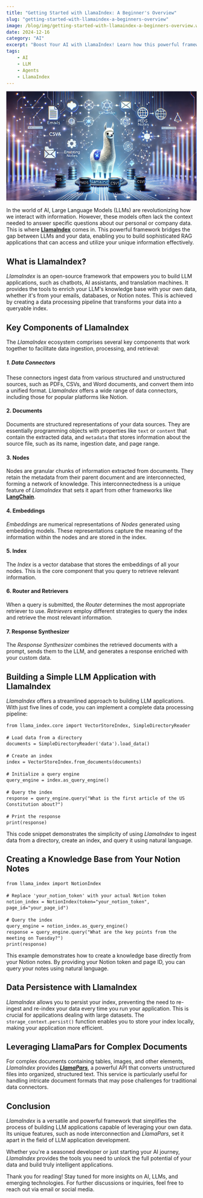 ```yaml
---
title: "Getting Started with LlamaIndex: A Beginner's Overview"
slug: "getting-started-with-llamaindex-a-beginners-overview"
image: /blog/img/getting-started-with-llamaindex-a-beginners-overview.webp
date: 2024-12-16
category: "AI"
excerpt: "Boost Your AI with LlamaIndex! Learn how this powerful framework connects LLMs to your data, unlocking smarter, data-driven applications. 🚀"
tags:
    - AI
    - LLM
    - Agents
    - LlamaIndex
---
```

![getting-started-with-llamaindex-a-beginners-overview.webp](../images/getting-started-with-llamaindex-a-beginners-overview.webp)

In the world of AI, Large Language Models (LLMs) are revolutionizing how we interact with information. However, these models often lack the context needed to answer specific questions about our personal or company data. This is where [**LlamaIndex**](https://www.llamaindex.ai/) comes in. This powerful framework bridges the gap between LLMs and your data, enabling you to build sophisticated RAG applications that can access and utilize your unique information effectively.

## What is LlamaIndex?

_LlamaIndex_ is an open-source framework that empowers you to build LLM applications, such as chatbots, AI assistants, and translation machines. It provides the tools to enrich your LLM's knowledge base with your own data, whether it's from your emails, databases, or Notion notes. This is achieved by creating a data processing pipeline that transforms your data into a queryable index.

## Key Components of LlamaIndex

The _LlamaIndex_ ecosystem comprises several key components that work together to facilitate data ingestion, processing, and retrieval:

##### **1. Data Connectors**

These connectors ingest data from various structured and unstructured sources, such as PDFs, CSVs, and Word documents, and convert them into a unified format. _LlamaIndex_ offers a wide range of data connectors, including those for popular platforms like Notion.

#### **2. Documents**
Documents are structured representations of your data sources. They are essentially programming objects with properties like `text` or `content` that contain the extracted data, and `metadata` that stores information about the source file, such as its name, ingestion date, and page range.

#### **3. Nodes**
Nodes are granular chunks of information extracted from documents. They retain the metadata from their parent document and are interconnected, forming a network of knowledge. This interconnectedness is a unique feature of _LlamaIndex_ that sets it apart from other frameworks like [**LangChain**](https://www.langchain.com/).

#### **4. Embeddings**
_Embeddings_ are numerical representations of _Nodes_ generated using embedding models. These representations capture the meaning of the information within the nodes and are stored in the index.

#### **5. Index**
The _Index_ is a vector database that stores the embeddings of all your nodes. This is the core component that you query to retrieve relevant information.

#### **6. Router and Retrievers**
When a query is submitted, the _Router_ determines the most appropriate retriever to use. _Retrievers_ employ different strategies to query the index and retrieve the most relevant information.

#### **7. Response Synthesizer**
The _Response Synthesizer_ combines the retrieved documents with a prompt, sends them to the LLM, and generates a response enriched with your custom data.

## Building a Simple LLM Application with LlamaIndex

_LlamaIndex_ offers a streamlined approach to building LLM applications. With just five lines of code, you can implement a complete data processing pipeline:

```python3
from llama_index.core import VectorStoreIndex, SimpleDirectoryReader

# Load data from a directory
documents = SimpleDirectoryReader('data').load_data()

# Create an index
index = VectorStoreIndex.from_documents(documents)

# Initialize a query engine
query_engine = index.as_query_engine()

# Query the index
response = query_engine.query("What is the first article of the US Constitution about?")

# Print the response
print(response)
```

This code snippet demonstrates the simplicity of using _LlamaIndex_ to ingest data from a directory, create an index, and query it using natural language.

## Creating a Knowledge Base from Your Notion Notes

```python3
from llama_index import NotionIndex

# Replace 'your_notion_token' with your actual Notion token
notion_index = NotionIndex(token="your_notion_token", page_id="your_page_id")

# Query the index
query_engine = notion_index.as_query_engine()
response = query_engine.query("What are the key points from the meeting on Tuesday?")
print(response)
```

This example demonstrates how to create a knowledge base directly from your Notion notes. By providing your Notion token and page ID, you can query your notes using natural language.

## Data Persistence with LlamaIndex

_LlamaIndex_ allows you to persist your index, preventing the need to re-ingest and re-index your data every time you run your application. This is crucial for applications dealing with large datasets. The `storage_context.persist()` function enables you to store your index locally, making your application more efficient.

## Leveraging LlamaPars for Complex Documents

For complex documents containing tables, images, and other elements, _LlamaIndex_ provides [**_LlamaPars_**](https://github.com/run-llama/llama_parse), a powerful API that converts unstructured files into organized, structured text. This service is particularly useful for handling intricate document formats that may pose challenges for traditional data connectors.

## Conclusion

_LlamaIndex_ is a versatile and powerful framework that simplifies the process of building LLM applications capable of leveraging your own data. Its unique features, such as node interconnection and _LlamaPars_, set it apart in the field of LLM application development. 

Whether you're a seasoned developer or just starting your AI journey, _LlamaIndex_ provides the tools you need to unlock the full potential of your data and build truly intelligent applications.

Thank you for reading! Stay tuned for more insights on AI, LLMs, and emerging technologies.
For further discussions or inquiries, feel free to reach out via email or social media.
